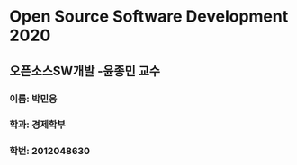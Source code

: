 # Open Source Software Development 2020

오픈소스SW개발 -윤종민 교수
---------------------------
### 이름: 박민응
### 학과: 경제학부
### 학번: 2012048630
